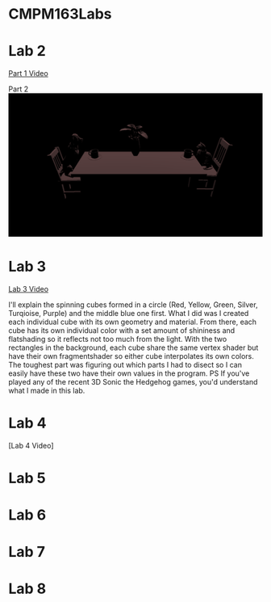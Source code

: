 # CMPM163Labs
# Lab 2
[Part 1 Video](https://drive.google.com/open?id=1ZNRToRDp_e3SNvR8d-B4qvdthD6SKX0U)

Part 2
![](Lab2/Images/Lab2Part2.png)
# Lab 3
[Lab 3 Video](https://drive.google.com/open?id=1oTUnCFbzTzYfaUWa9YLIOTEDR36yKESl)

I'll explain the spinning cubes formed in a circle (Red, Yellow, Green, Silver, Turqioise, Purple) and the middle blue one first. What I did was I created each individual cube with its own geometry and material. From there, each cube has its own individual color with a set amount of shininess and flatshading so it reflects not too much from the light.
With the two rectangles in the background, each cube share the same vertex shader but have their own fragmentshader so either cube interpolates its own colors. The toughest part was figuring out which parts I had to disect so I can easily have these two have their own values in the program.
PS If you've played any of the recent 3D Sonic the Hedgehog games, you'd understand what I made in this lab.
# Lab 4
[Lab 4 Video]
# Lab 5

# Lab 6

# Lab 7

# Lab 8
